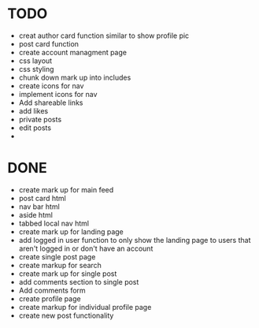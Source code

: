 # TODO
* creat author card function similar to show profile pic
* post card function
* create account managment page
* css layout
* css styling
* chunk down mark up into includes
* create icons for nav
* implement icons for nav
* Add shareable links 
* add likes
* private posts
* edit posts
* 

# DONE
* create mark up for main feed
* post card html
* nav bar html
* aside html
* tabbed local nav html
* create mark up for landing page
* add logged in user function to only show the landing page to users that aren't logged in or don't have an account
* create single post page
* create markup for search
* create mark up for single post
* add comments section to single post
* Add comments form
* create profile page
* create markup for individual profile page
* create new post functionality